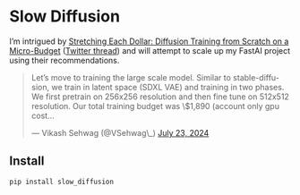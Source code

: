 # Slow Diffusion

<!-- WARNING: THIS FILE WAS AUTOGENERATED! DO NOT EDIT! -->

I’m intrigued by [Stretching Each Dollar: Diffusion Training from
Scratch on a Micro-Budget](https://arxiv.org/abs/2407.15811) ([Twitter
thread](https://x.com/VSehwag_/status/1815729297606214013)) and will
attempt to scale up my FastAI project using their recommendations.

<blockquote class="twitter-tweet" data-conversation="none">
<p lang="en" dir="ltr">
Let’s move to training the large scale model. Similar to
stable-diffusion, we train in latent space (SDXL VAE) and training in
two phases. We first pretrain on 256x256 resolution and then fine tune
on 512x512 resolution. Our total training budget was \$1,890 (account
only gpu cost…
</p>
— Vikash Sehwag (@VSehwag\_)
<a href="https://twitter.com/VSehwag_/status/1815729314442220013?ref_src=twsrc%5Etfw">July
23, 2024</a>
</blockquote>
<script async src="https://platform.twitter.com/widgets.js" charset="utf-8"></script>

## Install

``` sh
pip install slow_diffusion
```
